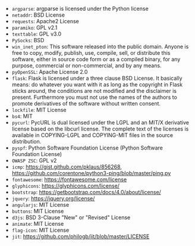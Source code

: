 * `argparse`: argparse is licensed under the Python license
* `netaddr`: BSD License
* `requests`: Apache2 License
* `paramiko`: GPL v2.1
* `texttable`: GPL v3.0
* `PySocks`: BSD
* `win_inet_pton`: This software released into the public domain. Anyone is free to copy, modify, publish, use, compile, sell, or distribute this software, either in source code form or as a compiled binary, for any purpose, commercial or non-commercial, and by any means.
* `pyOpenSSL`: Apache License 2.0
* `flask`: Flask is licensed under a three clause BSD License. It basically means: do whatever you want with it as long as the copyright in Flask sticks around, the conditions are not modified and the disclaimer is present. Furthermore you must not use the names of the authors to promote derivatives of the software without written consent.
* `lockfile`: MIT License
* `bs4`: MIT
* `pycurl`: PycURL is dual licensed under the LGPL and an MIT/X derivative license based on the libcurl license. The complete text of the licenses is available in COPYING-LGPL and COPYING-MIT files in the source distribution.
* `pyspf`: Python Software Foundation License (Python Software Foundation License)
* `OWASP ZSC`: GPL v2
* `icmp`: https://gist.github.com/pklaus/856268, https://github.com/corentone/python3-ping/blob/master/ping.py
* `fontawesome`: https://fontawesome.com/license
* `glyphicons`: https://glyphicons.com/license/ 
* `bootstrap`: https://getbootstrap.com/docs/4.0/about/license/
* `jquery`: https://jquery.org/license/
* `angularjs`: MIT License
* `buttons`: MIT License
* `d3js`: BSD 3-Clause "New" or "Revised" License
* `animate`: MIT License
* `flag-icon`: MIT License
* `jit`: https://github.com/philogb/jit/blob/master/LICENSE

